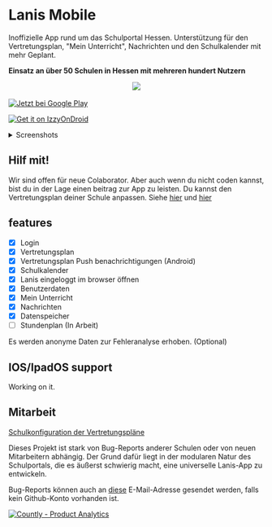 # Lanis Mobile
Inoffizielle App rund um das Schulportal Hessen. Unterstützung für den Vertretungsplan, "Mein Unterricht", Nachrichten und den Schulkalender mit mehr Geplant. 

**Einsatz an über 50 Schulen in Hessen mit mehreren hundert Nutzern**

<p align="center">
    <img src="https://github.com/alessioC42/lanis-mobile/assets/84250128/19d30436-32f7-4cbe-b78e-f2fee3583c28" width="60%">
</p>
<a href='https://play.google.com/store/apps/details?id=io.github.alessioc42.sph&pcampaignid=pcampaignidMKT-Other-global-all-co-prtnr-py-PartBadge-Mar2515-1'>
  <img alt='Jetzt bei Google Play' src='https://play.google.com/intl/en_us/badges/static/images/badges/de_badge_web_generic.png' style='height: 71px'/>
</a>

<a href="https://apt.izzysoft.de/fdroid/index/apk/io.github.alessioc42.sph"><img src="https://www.martinstoeckli.ch/images/izzy-on-droid-badge-en.png" alt="Get it on IzzyOnDroid" style="height: 56px;"></a>


<details>
  <summary>Screenshots</summary>
<div style="text-align: center;">
  <img src="fastlane/metadata/android/en-US/images/phoneScreenshots/01.png" width="250" >
  <img src="fastlane/metadata/android/en-US/images/phoneScreenshots/02.png" width="250" >
  <img src="fastlane/metadata/android/en-US/images/phoneScreenshots/03.png" width="250" >
  <img src="fastlane/metadata/android/en-US/images/phoneScreenshots/04.png" width="250" >
  <img src="fastlane/metadata/android/en-US/images/phoneScreenshots/05.png" width="250" >
  <img src="fastlane/metadata/android/en-US/images/phoneScreenshots/06.png" width="250" >
  <img src="fastlane/metadata/android/en-US/images/phoneScreenshots/07.png" width="250" >

</div>
</details>

## Hilf mit!
Wir sind offen für neue Colaborator. Aber auch wenn du nicht coden kannst, bist du in der Lage einen beitrag zur App zu leisten. Du kannst den Vertretungsplan deiner Schule anpassen. Siehe [hier](https://github.com/alessioC42/lanis-mobile-autoconfig/issues/1) und [hier](https://github.com/alessioC42/lanis-mobile-autoconfig)

## features
- [x] Login
- [x] Vertretungsplan
- [x] Vertretungsplan Push benachrichtigungen (Android)
- [x] Schulkalender
- [x] Lanis eingeloggt im browser öffnen
- [x] Benutzerdaten
- [x] Mein Unterricht
- [x] Nachrichten
- [x] Datenspeicher
- [ ] Stundenplan (In Arbeit)

Es werden anonyme Daten zur Fehleranalyse erhoben. (Optional)


## IOS/IpadOS support
Working on it.

## Mitarbeit
[Schulkonfiguration der Vertretungspläne](https://github.com/alessioC42/lanis-mobile-autoconfig)

Dieses Projekt ist stark von Bug-Reports anderer Schulen oder von neuen Mitarbeitern abhängig. Der Grund dafür liegt in
der modularen Natur des Schulportals, die es äußerst schwierig macht, eine universelle Lanis-App zu entwickeln.

Bug-Reports können auch an <a href="mailto:alessioc42.dev@gmail.com">diese</a> E-Mail-Adresse gesendet werden, falls kein Github-Konto vorhanden ist.

<a href="https://countly.com/?utm_source=badge" rel="nofollow"><img style="width:145px;height:60px" src="https://count.ly/badges/dark.svg" alt="Countly - Product Analytics" /></a>

